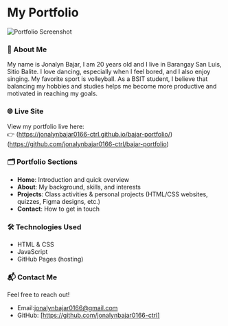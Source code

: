 # My Portfolio

![Portfolio Screenshot](assets/portfolio-preview.png)

### 👋 About Me
My name is Jonalyn Bajar, I am 20 years old and I live in Barangay San Luis, Sitio Balite. I love dancing, especially when I feel bored, and I also enjoy singing. My favorite sport is volleyball. As a BSIT student, I believe that balancing my hobbies and studies helps me become more productive and motivated in reaching my goals.

### 🌐 Live Site
View my portfolio live here:  
👉 (https://jonalynbajar0166-ctrl.github.io/bajar-portfolio/)
(https://github.com/jonalynbajar0166-ctrl/bajar-portfolio)

### 🗂️ Portfolio Sections
- **Home**: Introduction and quick overview  
- **About**: My background, skills, and interests  
- **Projects**: Class activities & personal projects (HTML/CSS websites, quizzes, Figma designs, etc.)  
- **Contact**: How to get in touch  

### 🛠️ Technologies Used
- HTML & CSS 
- JavaScript
- GitHub Pages (hosting)


### 📬 Contact Me
Feel free to reach out!  
- Email:jonalynbajar0166@gmail.com 
- GitHub: [https://github.com/jonalynbajar0166-ctrl]
